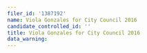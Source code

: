 ```yaml
---
filer_id: '1387192'
name: Viola Gonzales for City Council 2016
candidate_controlled_id: ''
title: Viola Gonzales for City Council 2016
data_warning: 
---
```

